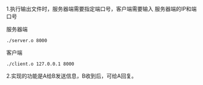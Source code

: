 1.执行输出文件时，服务器端需要指定端口号，客户端需要输入 服务器端的IP和端口号

服务器端

```
./server.o 8000
```

客户端

```
./client.o 127.0.0.1 8000
```



2.实现的功能是A给B发送信息，B收到后，可给A回复。